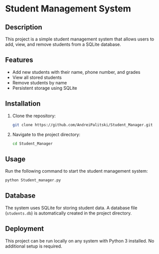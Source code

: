 # Student Management System

## Description
This project is a simple student management system that allows users to add, view, and remove students from a SQLite database.

## Features
- Add new students with their name, phone number, and grades
- View all stored students
- Remove students by name
- Persistent storage using SQLite

## Installation

1. Clone the repository:
   ```sh
   git clone https://github.com/AndreiPalitski/Student_Manager.git
   ```
2. Navigate to the project directory:
   ```sh
   cd Student_Manager
   ```

## Usage
Run the following command to start the student management system:
```sh
python Student_manager.py
```

## Database
The system uses SQLite for storing student data. A database file (`students.db`) is automatically created in the project directory.


## Deployment
This project can be run locally on any system with Python 3 installed. No additional setup is required.
